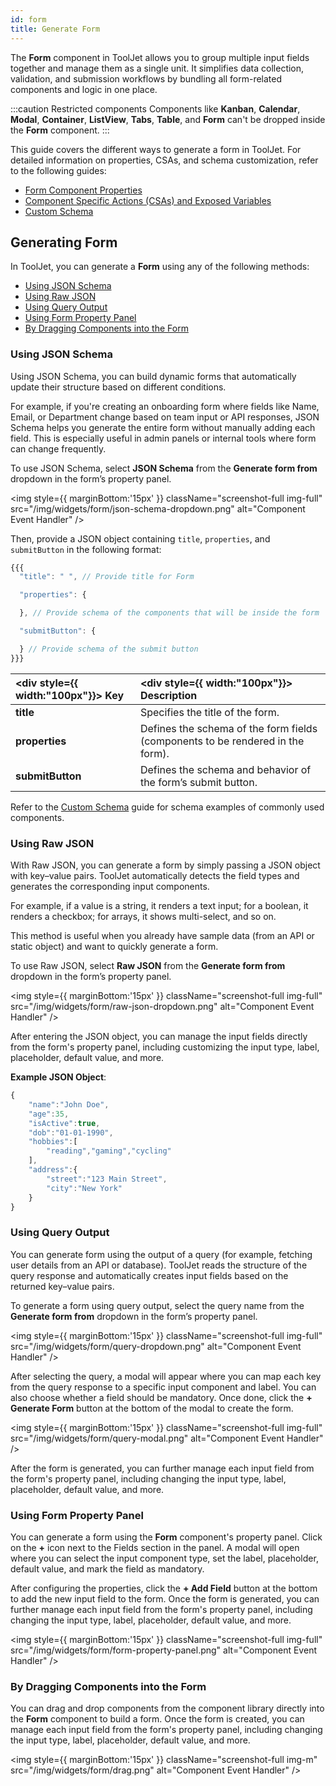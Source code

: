 ```yaml
---
id: form
title: Generate Form
---
```


The **Form** component in ToolJet allows you to group multiple input fields together and manage them as a single unit. It simplifies data collection, validation, and submission workflows by bundling all form-related components and logic in one place. 

:::caution Restricted components
Components like **Kanban**, **Calendar**, **Modal**, **Container**, **ListView**, **Tabs**, **Table**, and **Form** can't be dropped inside the **Form** component.
:::

This guide covers the different ways to generate a form in ToolJet. For detailed information on properties, CSAs, and schema customization, refer to the following guides:
- [Form Component Properties](#)
- [Component Specific Actions (CSAs) and Exposed Variables](#)
- [Custom Schema](#)

## Generating Form

In ToolJet, you can generate a **Form** using any of the following methods:

- [Using JSON Schema](#using-json-schema)
- [Using Raw JSON](#using-raw-json)
- [Using Query Output](#using-query-output)
- [Using Form Property Panel](#using-form-property-panel)
- [By Dragging Components into the Form](#by-dragging-components-into-the-form)

### Using JSON Schema

Using JSON Schema, you can build dynamic forms that automatically update their structure based on different conditions.

For example, if you're creating an onboarding form where fields like Name, Email, or Department change based on team input or API responses, JSON Schema helps you generate the entire form without manually adding each field. This is especially useful in admin panels or internal tools where form can change frequently.

To use JSON Schema, select **JSON Schema** from the **Generate form from** dropdown in the form’s property panel.

<img style={{ marginBottom:'15px' }} className="screenshot-full img-full" src="/img/widgets/form/json-schema-dropdown.png" alt="Component Event Handler" />

Then, provide a JSON object containing `title`, `properties`, and `submitButton` in the following format:

```js
{{{
  "title": " ", // Provide title for Form

  "properties": {

  }, // Provide schema of the components that will be inside the form

  "submitButton": {

  } // Provide schema of the submit button
}}}
```

| <div style={{ width:"100px"}}> Key </div>  | <div style={{ width:"100px"}}> Description </div> |
| :----------- | :----------- | 
| **title** | Specifies the title of the form. | 
| **properties** | 	Defines the schema of the form fields (components to be rendered in the form).  | 
| **submitButton** | Defines the schema and behavior of the form’s submit button. | 

Refer to the [Custom Schema](#) guide for schema examples of commonly used components.

### Using Raw JSON

With Raw JSON, you can generate a form by simply passing a JSON object with key–value pairs. ToolJet automatically detects the field types and generates the corresponding input components.

For example, if a value is a string, it renders a text input; for a boolean, it renders a checkbox; for arrays, it shows multi-select, and so on.

This method is useful when you already have sample data (from an API or static object) and want to quickly generate a form.

To use Raw JSON, select **Raw JSON** from the **Generate form from** dropdown in the form’s property panel.

<img style={{ marginBottom:'15px' }} className="screenshot-full img-full" src="/img/widgets/form/raw-json-dropdown.png" alt="Component Event Handler" />

After entering the JSON object, you can manage the input fields directly from the form's property panel, including customizing the input type, label, placeholder, default value, and more.

**Example JSON Object**:
```js
{
    "name":"John Doe",
    "age":35,
    "isActive":true,
    "dob":"01-01-1990",
    "hobbies":[
        "reading","gaming","cycling"
    ],
    "address":{
        "street":"123 Main Street",
        "city":"New York"
    }
}
```

### Using Query Output

You can generate form using the output of a query (for example, fetching user details from an API or database). ToolJet reads the structure of the query response and automatically creates input fields based on the returned key–value pairs.

To generate a form using query output, select the query name from the **Generate form from** dropdown in the form’s property panel.

<img style={{ marginBottom:'15px' }} className="screenshot-full img-full" src="/img/widgets/form/query-dropdown.png" alt="Component Event Handler" />

After selecting the query, a modal will appear where you can map each key from the query response to a specific input component and label. You can also choose whether a field should be mandatory. Once done, click the **+ Generate Form** button at the bottom of the modal to create the form.

<img style={{ marginBottom:'15px' }} className="screenshot-full img-full" src="/img/widgets/form/query-modal.png" alt="Component Event Handler" />

After the form is generated, you can further manage each input field from the form's property panel, including changing the input type, label, placeholder, default value, and more.

### Using Form Property Panel

You can generate a form using the **Form** component's property panel. Click on the **+** icon next to the Fields section in the panel. A modal will open where you can select the input component type, set the label, placeholder, default value, and mark the field as mandatory.

After configuring the properties, click the **+ Add Field** button at the bottom to add the new input field to the form. Once the form is generated, you can further manage each input field from the form's property panel, including changing the input type, label, placeholder, default value, and more.

<img style={{ marginBottom:'15px' }} className="screenshot-full img-full" src="/img/widgets/form/form-property-panel.png" alt="Component Event Handler" />

### By Dragging Components into the Form

You can drag and drop components from the component library directly into the **Form** component to build a form. Once the form is created, you can manage each input field from the form's property panel, including changing the input type, label, placeholder, default value, and more.

<img style={{ marginBottom:'15px' }} className="screenshot-full img-m" src="/img/widgets/form/drag.png" alt="Component Event Handler" />
